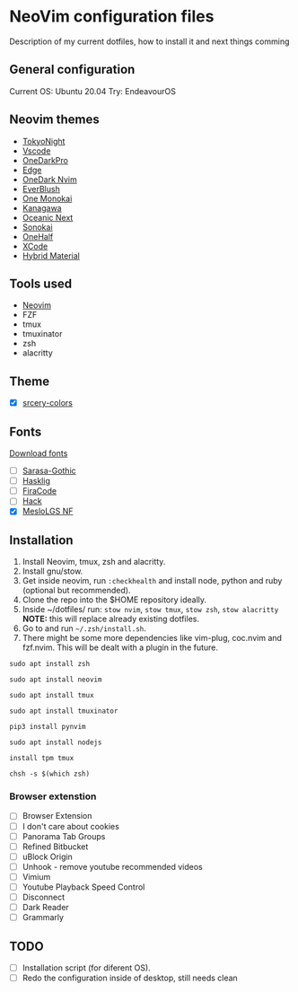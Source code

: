 # NeoVim configuration files

Description of my current dotfiles, how to install it and next things comming

## General configuration

Current OS: Ubuntu 20.04
Try: EndeavourOS

## Neovim themes

- [TokyoNight](https://github.com/ghifarit53/tokyonight-vim)
- [Vscode](https://github.com/Mofiqul/vscode.nvim)
- [OneDarkPro](https://github.com/olimorris/onedarkpro.nvim)
- [Edge](https://github.com/sainnhe/edge)
- [OneDark Nvim](https://github.com/navarasu/onedark.nvim)
- [EverBlush](https://github.com/Everblush/everblush.vim)
- [One Monokai](https://github.com/cpea2506/one_monokai.nvim)
- [Kanagawa](https://github.com/rebelot/kanagawa.nvim)
- [Oceanic Next](https://github.com/mhartington/oceanic-next)
- [Sonokai](https://github.com/sainnhe/sonokai)
- [OneHalf](https://github.com/sonph/onehalf)
- [XCode](https://github.com/arzg/vim-colors-xcode)
- [Hybrid Material](https://github.com/kristijanhusak/vim-hybrid-material)

## Tools used

- [Neovim](neovim.io)
- FZF
- tmux
- tmuxinator
- zsh
- alacritty

## Theme

- [X] [srcery-colors](https://srcery-colors.github.io/)

## Fonts

[Download fonts](https://www.nerdfonts.com/font-downloads)

- [ ] [Sarasa-Gothic](https://github.com/be5invis/Sarasa-Gothic)
- [ ] [Hasklig](https://github.com/i-tu/Hasklig)
- [ ] [FiraCode](https://github.com/tonsky/FiraCode)
- [ ] [Hack](https://github.com/source-foundry/Hack)
- [X] [MesloLGS NF](https://github.com/romkatv/dotfiles-public/blob/master/.local/share/fonts/NerdFonts/MesloLGS%20NF%20Regular.ttf)

## Installation

1. Install Neovim, tmux, zsh and alacritty.
1. Install gnu/stow.
1. Get inside neovim, run `:checkhealth` and install node, python and ruby (optional but recommended).
1. Clone the repo into the $HOME repository ideally.
1. Inside ~/dotfiles/ run: `stow nvim`, `stow tmux`, `stow zsh`, `stow alacritty` **NOTE:** this will replace already existing dotfiles.
1. Go to and run `~/.zsh/install.sh`.
1. There might be some more dependencies like vim-plug, coc.nvim and fzf.nvim. This will be dealt with a plugin in the future.


```
sudo apt install zsh

sudo apt install neovim

sudo apt install tmux

sudo apt install tmuxinator

pip3 install pynvim

sudo apt install nodejs

install tpm tmux

chsh -s $(which zsh)
```

### Browser extenstion

- [ ] Browser Extension
- [ ] I don't care about cookies
- [ ] Panorama Tab Groups
- [ ] Refined Bitbucket
- [ ] uBlock Origin
- [ ] Unhook - remove youtube recommended videos
- [ ] Vimium
- [ ] Youtube Playback Speed Control
- [ ] Disconnect
- [ ] Dark Reader
- [ ] Grammarly

## TODO

- [ ] Installation script (for diferent OS).
- [ ] Redo the configuration inside of desktop, still needs clean
